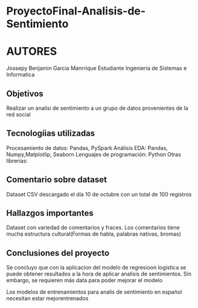 # ProyectoFinal-Analisis-de-Sentimiento
# AUTORES
Jossepy Benjamin Garcia Manrrique
Estudiante Ingenieria de Sistemas e Informatica

## Objetivos
Realizar un analisi de sentimiento a un grupo de datos provenientes de la red social

## Tecnologíias utilizadas
Procesamiento de datos: Pandas, PySpark
Análisis EDA: Pandas, Numpy,Matplotlip, Seaborn
Lenguajes de programación: Python
Otras librerias:

## Comentario sobre dataset
Dataset CSV descargado el día 10 de octubre con un total de 100 registros

## Hallazgos importantes
Dataset con variedad de comentarios y fraces.
Los comentarios tiene mucha estructura cultural(Formas de habla, palabras nativas, bromas)

## Conclusiones del proyecto
Se concluyo que con la aplicacion del modelo de regresioon logistica se puede obtener resultados a la hora de aplicar analisis de sentimientos. Sin embargo, se requieren más data para poder mejorar el modelo

Los modelos de entrenamientos para analis de sentimiento en español necesitan estar mejorentrenados
